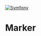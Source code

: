 [![Symfony](https://github.com/tomrummet/symfony-marker/actions/workflows/symfony.yml/badge.svg)](https://github.com/tomrummet/symfony-marker/actions/workflows/symfony.yml)

# Marker
